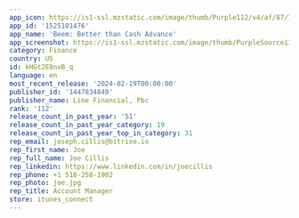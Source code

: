 ```yaml
---
app_icon: https://is1-ssl.mzstatic.com/image/thumb/Purple112/v4/af/87/70/af8770d4-16dd-fa8c-e016-874ba86e7556/AppIcon-0-0-1x_U007emarketing-0-6-0-0-85-220.png/1024x1024bb.png
app_id: '1525101476'
app_name: 'Beem: Better than Cash Advance'
app_screenshot: https://is1-ssl.mzstatic.com/image/thumb/PurpleSource116/v4/83/5e/81/835e81cc-707e-e2d7-17cc-936f81a690e6/c35ecd1b-cc59-499e-ac5e-ca5f596ba7a7_AppStore_6_5_01.png/1242x2208bb.png
category: Finance
country: US
id: kHGt2E8nvB_q
language: en
most_recent_release: '2024-02-19T00:00:00'
publisher_id: '1447834849'
publisher_name: Line Financial, Pbc
rank: '112'
release_count_in_past_year: '51'
release_count_in_past_year_category: 19
release_count_in_past_year_top_in_category: 31
rep_email: joseph.cillis@bitrise.io
rep_first_name: Joe
rep_full_name: Joe Cillis
rep_linkedin: https://www.linkedin.com/in/joecillis
rep_phone: +1 518-258-1902
rep_photo: joe.jpg
rep_title: Account Manager
store: itunes_connect
---
```

